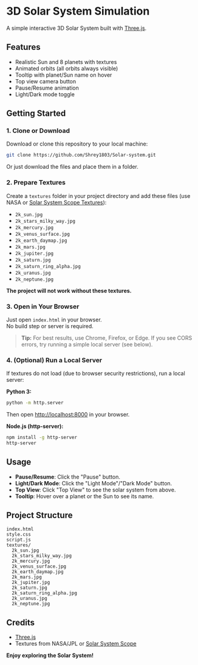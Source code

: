 
# 3D Solar System Simulation

A simple interactive 3D Solar System built with [Three.js](https://threejs.org/).

## Features

- Realistic Sun and 8 planets with textures
- Animated orbits (all orbits always visible)
- Tooltip with planet/Sun name on hover
- Top view camera button
- Pause/Resume animation
- Light/Dark mode toggle

## Getting Started

### 1. Clone or Download

Download or clone this repository to your local machine:

```sh
git clone https://github.com/Shrey1803/Solar-system.git
```

Or just download the files and place them in a folder.

### 2. Prepare Textures

Create a `textures` folder in your project directory and add these files (use NASA or [Solar System Scope Textures](https://www.solarsystemscope.com/textures/)):

- `2k_sun.jpg`
- `2k_stars_milky_way.jpg`
- `2k_mercury.jpg`
- `2k_venus_surface.jpg`
- `2k_earth_daymap.jpg`
- `2k_mars.jpg`
- `2k_jupiter.jpg`
- `2k_saturn.jpg`
- `2k_saturn_ring_alpha.jpg`
- `2k_uranus.jpg`
- `2k_neptune.jpg`

**The project will not work without these textures.**

### 3. Open in Your Browser

Just open `index.html` in your browser.  
No build step or server is required.

> **Tip:** For best results, use Chrome, Firefox, or Edge. If you see CORS errors, try running a simple local server (see below).

### 4. (Optional) Run a Local Server

If textures do not load (due to browser security restrictions), run a local server:

**Python 3:**
```sh
python -m http.server
```
Then open [http://localhost:8000](http://localhost:8000) in your browser.

**Node.js (http-server):**
```sh
npm install -g http-server
http-server
```

## Usage

- **Pause/Resume**: Click the "Pause" button.
- **Light/Dark Mode**: Click the "Light Mode"/"Dark Mode" button.
- **Top View**: Click "Top View" to see the solar system from above.
- **Tooltip**: Hover over a planet or the Sun to see its name.

## Project Structure

```
index.html
style.css
script.js
textures/
  2k_sun.jpg
  2k_stars_milky_way.jpg
  2k_mercury.jpg
  2k_venus_surface.jpg
  2k_earth_daymap.jpg
  2k_mars.jpg
  2k_jupiter.jpg
  2k_saturn.jpg
  2k_saturn_ring_alpha.jpg
  2k_uranus.jpg
  2k_neptune.jpg
```

## Credits

- [Three.js](https://threejs.org/)
- Textures from NASA/JPL or [Solar System Scope](https://www.solarsystemscope.com/textures/)

**Enjoy exploring the Solar System!**
